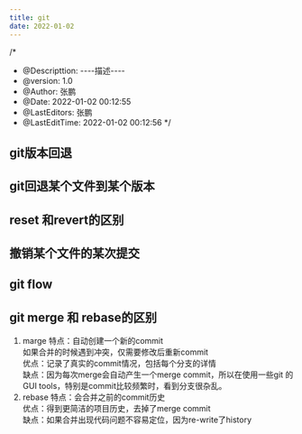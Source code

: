 ```yaml
---
title: git
date: 2022-01-02
---
```

/*
 * @Descripttion: ----描述----
 * @version: 1.0
 * @Author: 张鹏
 * @Date: 2022-01-02 00:12:55
 * @LastEditors: 张鹏
 * @LastEditTime: 2022-01-02 00:12:56
 */
## git版本回退

## git回退某个文件到某个版本

## reset 和revert的区别

## 撤销某个文件的某次提交

## git flow

## git merge 和 rebase的区别
1. marge 特点：自动创建一个新的commit  
如果合并的时候遇到冲突，仅需要修改后重新commit  
优点：记录了真实的commit情况，包括每个分支的详情  
缺点：因为每次merge会自动产生一个merge commit，所以在使用一些git 的GUI tools，特别是commit比较频繁时，看到分支很杂乱。
2. rebase 特点：会合并之前的commit历史  
优点：得到更简洁的项目历史，去掉了merge commit  
缺点：如果合并出现代码问题不容易定位，因为re-write了history  
